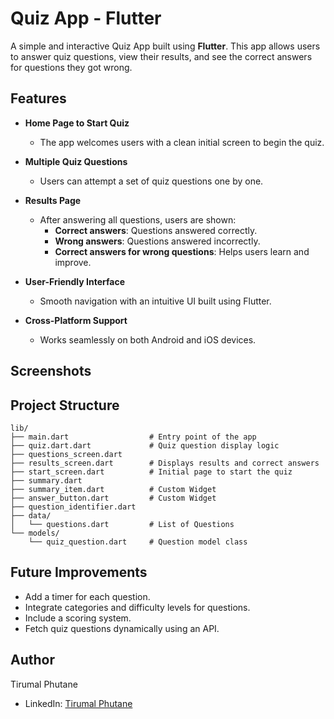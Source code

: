 # Quiz App - Flutter  

A simple and interactive Quiz App built using **Flutter**. This app allows users to answer quiz questions, view their results, and see the correct answers for questions they got wrong.

## Features  

- **Home Page to Start Quiz**  
  - The app welcomes users with a clean initial screen to begin the quiz.  

- **Multiple Quiz Questions**  
  - Users can attempt a set of quiz questions one by one.  

- **Results Page**  
  - After answering all questions, users are shown:  
    - **Correct answers**: Questions answered correctly.  
    - **Wrong answers**: Questions answered incorrectly.  
    - **Correct answers for wrong questions**: Helps users learn and improve.

- **User-Friendly Interface**  
  - Smooth navigation with an intuitive UI built using Flutter.  

- **Cross-Platform Support**  
  - Works seamlessly on both Android and iOS devices.  

## Screenshots

## Project Structure
```
lib/
├── main.dart                  # Entry point of the app
├── quiz.dart.dart             # Quiz question display logic
├── questions_screen.dart      
├── results_screen.dart        # Displays results and correct answers
├── start_screen.dart          # Initial page to start the quiz
├── summary.dart               
├── summary_item.dart          # Custom Widget
├── answer_button.dart         # Custom Widget
├── question_identifier.dart   
├── data/
│   └── questions.dart         # List of Questions
└── models/
    └── quiz_question.dart     # Question model class
```


## Future Improvements
- Add a timer for each question.
- Integrate categories and difficulty levels for questions.
- Include a scoring system.
- Fetch quiz questions dynamically using an API.

## Author
Tirumal Phutane

- LinkedIn: [Tirumal Phutane](https://www.linkedin.com/in/tirumal-phutane-09543915a/)
